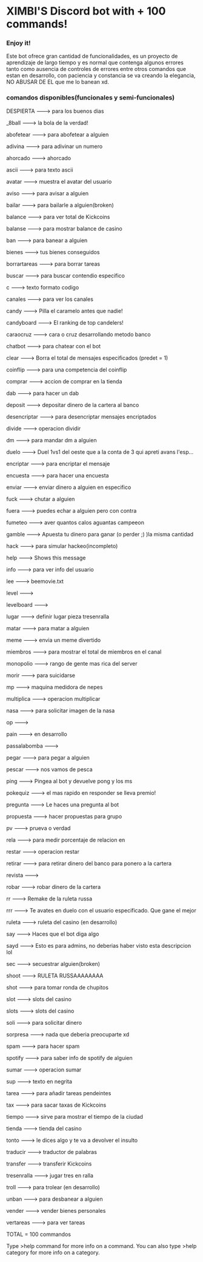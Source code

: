 # XIMBI'S Discord bot with + 100 commands!

### Enjoy it!

Este bot ofrece gran cantidad de funcionalidades, es un proyecto de aprendizaje de largo tiempo y es normal que contenga algunos errores tanto como ausencia de controles de errores entre otros comandos que estan en desarrollo, con paciencia y constancia se va creando la elegancia, NO ABUSAR DE EL que me lo banean xd.

### comandos disponibles(funcionales y semi-funcionales)

DESPIERTA ---> para los buenos dias

_8ball ---> la bola de la verdad!

abofetear ---> para abofetear a alguien

adivina ---> para adivinar un numero

ahorcado ---> ahorcado
  
ascii ---> para texto ascii
  
avatar ---> muestra el avatar del usuario
  
aviso ---> para avisar a alguien
  
bailar ---> para bailarle a alguien(broken)
  
balance ---> para ver total de Kickcoins
  
balanse ---> para mostrar balance de casino
  
ban ---> para banear a alguien
  
  bienes ---> tus bienes conseguidos
  
  borrartareas ---> para borrar tareas
  
  buscar ---> para buscar contendio especifico
  
  c ---> texto formato codigo
  
  canales ---> para ver los canales
  
  candy ---> Pilla el caramelo antes que nadie!
  
  candyboard ---> El ranking de top candelers!
  
  caraocruz ---> cara o cruz desarrollando metodo banco
  
  chatbot ---> para chatear con el bot
  
  clear ---> Borra el total de mensajes especificados (predet = 1)
  
  coinflip ---> para una competencia del coinflip
  
  comprar ---> accion de comprar en la tienda
  
  dab ---> para hacer un dab
  
  deposit ---> depositar dinero de la cartera al banco
  
  desencriptar ---> para desencriptar mensajes encriptados
  
  divide ---> operacion dividir
  
  dm ---> para mandar dm a alguien
  
  duelo ---> Duel 1vs1 del oeste que a la conta de 3 qui apreti avans l'esp...
  
  encriptar ---> para encriptar el mensaje
  
  encuesta ---> para hacer una encuesta
  
  enviar ---> enviar dinero a alguien en especifico
  
  fuck ---> chutar a alguien
  
  fuera ---> puedes echar a alguien pero con contra
  
  fumeteo ---> aver quantos calos aguantas campeeon
  
  gamble ---> Apuesta tu dinero para ganar (o perder ;) )la misma cantidad 

  hack ---> para simular hackeo(incompleto)
  
  help ---> Shows this message
  
  info ---> para ver info del usuario
  
  lee ---> beemovie.txt
  
  level --->     
  
  levelboard --->   
  
  lugar ---> definir lugar pieza tresenralla
  
  matar ---> para matar a alguien
  
  meme ---> envia un meme divertido
  
  miembros ---> para mostrar el total de miembros en el canal
  
  monopolio ---> rango de gente mas rica del server
  
  morir ---> para suicidarse
  
  mp ---> maquina medidora de nepes
  
  multiplica ---> operacion multiplicar
  
  nasa ---> para solicitar imagen de la nasa
  
  op ---> 
  
  pain ---> en desarrollo
  
  passalabomba --->  
  
  pegar ---> para pegar a alguien
  
  pescar ---> nos vamos de pesca
  
  ping ---> Pingea al bot y devuelve pong y los ms
  
  pokequiz ---> el mas rapido en responder se lleva premio!
  
  pregunta ---> Le haces una pregunta al bot
  
  propuesta ---> hacer propuestas para grupo
  
  pv ---> prueva o verdad
  
  rela ---> para medir porcentaje de relacion en
  
  restar ---> operacion restar
  
  retirar ---> para retirar dinero del banco para ponero a la cartera
  
  revista ---> 
  
  robar ---> robar dinero de la cartera
  
  rr ---> Remake de la ruleta russa
  
  rrr ---> Te avates en duelo con el usuario 
especificado. Que gane el mejor

  ruleta ---> ruleta del casino (en desarrollo)
  
  say ---> Haces que el bot diga algo
  
  sayd ---> Esto es para admins, no deberias haber visto esta descripcion lol
  
  sec ---> secuestrar alguien(broken)
  
  shoot ---> RULETA RUSSAAAAAAAA
  
  shot ---> para tomar ronda de chupitos
  
  slot ---> slots del casino
  
  slots ---> slots del casino
  
  soli ---> para solicitar dinero
  
  sorpresa ---> nada que deberia preocuparte xd
  
  spam ---> para hacer spam
  
  spotify ---> para saber info de spotify de alguien
  
  sumar ---> operacion sumar
  
  sup ---> texto en negrita
  
  tarea ---> para añadir tareas pendeintes
  
  tax ---> para sacar taxas de Kickcoins
  
  tiempo ---> sirve para mostrar el tiempo de la ciudad
  
  tienda ---> tienda del casino
  
  tonto ---> le dices algo y te va a devolver el insulto
  
  traducir ---> traductor de palabras
  
  transfer ---> transferir Kickcoins
  
  tresenralla ---> jugar tres en ralla
  
  troll ---> para trolear (en desarrollo)
  
  unban ---> para desbanear a alguien
  
  vender ---> vender bienes personales
  
  vertareas ---> para ver tareas

  TOTAL = 100 commandos

Type >help command for more info on a command.
You can also type >help category for more info on a category.

